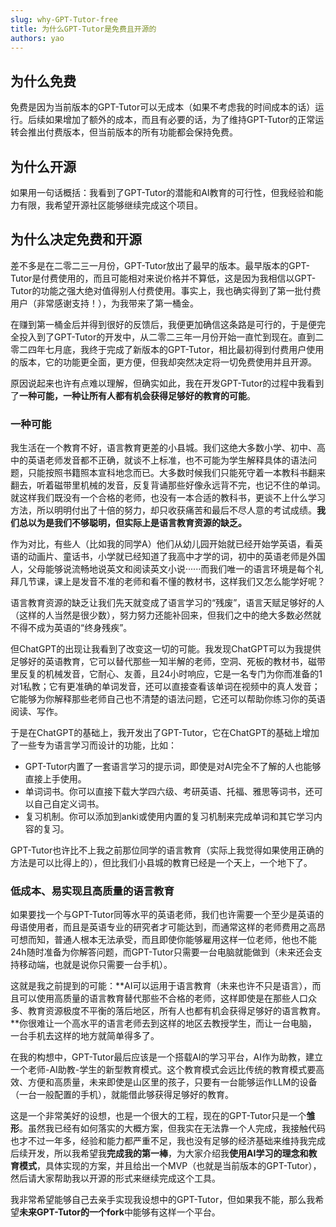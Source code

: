 ```yaml
---
slug: why-GPT-Tutor-free
title: 为什么GPT-Tutor是免费且开源的
authors: yao
---
```


## 为什么免费

免费是因为当前版本的GPT-Tutor可以无成本（如果不考虑我的时间成本的话）运行。后续如果增加了额外的成本，而且有必要的话，为了维持GPT-Tutor的正常运转会推出付费版本，但当前版本的所有功能都会保持免费。


## 为什么开源

如果用一句话概括：我看到了GPT-Tutor的潜能和AI教育的可行性，但我经验和能力有限，我希望开源社区能够继续完成这个项目。



## 为什么决定免费和开源

差不多是在二零二三一月份，GPT-Tutor放出了最早的版本。最早版本的GPT-Tutor是付费使用的，而且可能相对来说价格并不算低，这是因为我相信以GPT-Tutor的功能之强大绝对值得别人付费使用。事实上，我也确实得到了第一批付费用户（非常感谢支持！），为我带来了第一桶金。

在赚到第一桶金后并得到很好的反馈后，我便更加确信这条路是可行的，于是便完全投入到了GPT-Tutor的开发中，从二零二三年一月份开始一直忙到现在。直到二零二四年七月底，我终于完成了新版本的GPT-Tutor，相比最初得到付费用户使用的版本，它的功能更全面，更方便，但我却突然决定将一切免费使用并且开源。

原因说起来也许有点难以理解，但确实如此，我在开发GPT-Tutor的过程中我看到了**一种可能，一种让所有人都有机会获得足够好的教育的可能**。

### 一种可能

我生活在一个教育不好，语言教育更差的小县城。我们这绝大多数小学、初中、高中的英语老师发音都不正确，就谈不上标准，也不可能为学生解释具体的语法问题，只能按照书籍照本宣科地念而已。大多数时候我们只能死守着一本教科书翻来翻去，听着磁带里机械的发音，反复背诵那些好像永远背不完，也记不住的单词。就这样我们既没有一个合格的老师，也没有一本合适的教科书，更谈不上什么学习方法，所以明明付出了十倍的努力，却只收获痛苦和最后不尽人意的考试成绩。**我们总以为是我们不够聪明，但实际上是语言教育资源的缺乏。**

作为对比，有些人（比如我的同学A）他们从幼儿园开始就已经开始学英语，看英语的动画片、童话书，小学就已经知道了我高中才学的词，初中的英语老师是外国人，父母能够说流畅地说英文和阅读英文小说······而我们唯一的语言环境是每个礼拜几节课，课上是发音不准的老师和看不懂的教材书，这样我们又怎么能学好呢？

语言教育资源的缺乏让我们先天就变成了语言学习的“残废”，语言天赋足够好的人（这样的人当然是很少数），努力努力还能补回来，但我们之中的绝大多数必然就不得不成为英语的“终身残疾”。

但ChatGPT的出现让我看到了改变这一切的可能。我发现ChatGPT可以为我提供足够好的英语教育，它可以替代那些一知半解的老师，空洞、死板的教材书，磁带里反复的机械发音，它耐心、友善，且24小时响应，它是一名专门为你而准备的1对1私教；它有更准确的单词发音，还可以直接查看该单词在视频中的真人发音；它能够为你解释那些老师自己也不清楚的语法问题，它还可以帮助你练习你的英语阅读、写作。

于是在ChatGPT的基础上，我开发出了GPT-Tutor，它在ChatGPT的基础上增加了一些专为语言学习而设计的功能，比如：

- GPT-Tutor内置了一套语言学习的提示词，即使是对AI完全不了解的人也能够直接上手使用。
- 单词词书。你可以直接下载大学四六级、考研英语、托福、雅思等词书，还可以自己自定义词书。
- 复习机制。你可以添加到anki或使用内置的复习机制来完成单词和其它学习内容的复习。

GPT-Tutor也许比不上我之前那位同学的语言教育（实际上我觉得如果使用正确的方法是可以比得上的），但比我们小县城的教育已经是一个天上，一个地下了。

### 低成本、易实现且高质量的语言教育

如果要找一个与GPT-Tutor同等水平的英语老师，我们也许需要一个至少是英语的母语使用者，而且是英语专业的研究者才可能达到，而通常这样的老师费用之高昂可想而知，普通人根本无法承受，而且即使你能够雇用这样一位老师，他也不能24h随时准备为你解答问题，而GPT-Tutor只需要一台电脑就能做到（未来还会支持移动端，也就是说你只需要一台手机）。


这就是我之前提到的可能：**AI可以运用于语言教育（未来也许不只是语言），而且可以使用高质量的语言教育替代那些不合格的老师，这样即使是在那些人口众多、教育资源极度不平衡的落后地区，所有人也都有机会获得足够好的语言教育。**你很难让一个高水平的语言老师去到这样的地区去教授学生，而让一台电脑，一台手机去这样的地方就简单得多了。

在我的构想中，GPT-Tutor最后应该是一个搭载AI的学习平台，AI作为助教，建立一个老师-AI助教-学生的新型教育模式。这个教育模式会远比传统的教育模式要高效、方便和高质量，未来即使是山区里的孩子，只要有一台能够运作LLM的设备（一台一般配置的手机），就能借此够获得足够好的教育。

这是一个非常美好的设想，也是一个很大的工程，现在的GPT-Tutor只是一个**雏形**。虽然我已经有如何落实的大概方案，但我实在无法靠一个人完成，我接触代码也才不过一年多，经验和能力都严重不足，我也没有足够的经济基础来维持我完成后续开发，所以我希望我**完成我的第一棒**，为大家介绍我**使用AI学习的理念和教育模式**，具体实现的方案，并且给出一个MVP（也就是当前版本的GPT-Tutor），然后请大家帮助我以开源的形式来继续完成这个工具。

我非常希望能够自己去亲手实现我设想中的GPT-Tutor，但如果我不能，那么我希望**未来GPT-Tutor的一个fork**中能够有这样一个平台。


